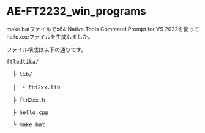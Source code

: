 # AE-FT2232_win_programs

make.batファイルでx64 Native Tools Command Prompt for VS 2022を使ってhello.exeファイルを生成しました。

ファイル構成は以下の通りです。
<pre>
ftledtika/

  ├ lib/
 
  │　└ ftd2xx.lib
 
  ├ ftd2xx.h
 
  ├ hello.cpp
  
  └ make.bat  
</pre>

